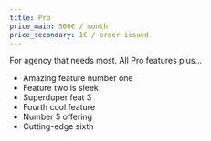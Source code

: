 ```yaml
---
title: Pro
price_main: 500€ / month
price_secondary: 1€ / order issued
---
```

For agency that needs most. All Pro features plus...

* Amazing feature number one
* Feature two is sleek
* Superduper feat 3
* Fourth cool feature
* Number 5 offering
* Cutting-edge sixth